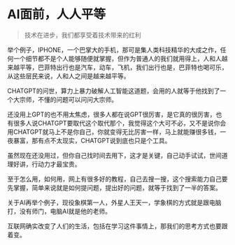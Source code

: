 # AI面前，人人平等

> 技术在进步，我们都享受着技术带来的红利

举个例子，IPHONE，一个巴掌大的手机，那可是集人类科技精华的大成之作，任何一个细节都不是个人能够随便就掌握，但作为普通人的我们就用得上，人和人越来越平等，巴菲特出行也是汽车，动车，飞机，我们出行也是，巴菲特也喝可乐，从这些层民来说，人和人之间是越来越平等。

CHATGPT的问世，算力上暴力破解人工智能这道题，会用的人就等于他找到了一个大宗师，不懂的问题可以问问大宗师。

还没用上GPT的也不用太焦虑，很多人都在说GPT很厉害，是它真的很厉害，也有很多人说CHATGPT要取代这个取代那个，我觉得这个大可不必，又不是说你会用CHATGPT就马上不是你自己，你就变得无比厉害一样，马上就能赚很多钱，一夜暴富，那有点不太现实，CHATGPT说到底也只是个工具。

虽然现在还没用过，但你自己找时间去用下，这才是关键，自己动手试试，世间道理好讲，行动力才最宝贵。

至于怎么用，如何用，网上有很多好的教程，自己去搜一搜，这个搜索能力自己要先掌握，简单来说就是如何提问题，提出好的问题，就等于找到了一半的答案。

关于AI再举个例子，现役象棋第一人，外星人王天一，学象棋的方式就是跟电脑打，没有师门，电脑AI就是他的老师。

互联网确实改变了人们的生活，包括在学习这件事情上，那我们的思考方式也要跟着变。